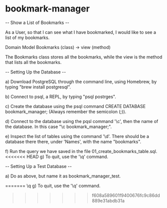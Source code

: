 # bookmark-manager

-- Show a List of Bookmarks --

As a User,
so that I can see what I have bookmarked,
I would like to see a list of my bookmarks.

Domain Model
Bookmarks (class) -> view (method)

The Bookmarks class stores all the bookmarks, while the view is the method that lists all the bookmarks.

-- Setting Up the Database --

a) Download PostgreSQL through the command line, using Homebrew, by typing "brew install postgresql".

b) Connect to psql, a REPL, by typing "psql postrges".

c) Create the database using the psql command CREATE DATABASE bookmark_manager; (Always remember the semicolon (;)).

d) Connect to the database using the pqsl command '\c', then the name of the database. In this case "\c bookmark_manager;".

e) Inspect the list of tables using the command '\d'. There should be a database there there, under 'Names', with the name "bookmarks".

f) Run the query we have saved in the file 01_create_bookmarks_table.sql.
<<<<<<< HEAD
g) To quit, use the '\q' command.


-- Setting Up a Test Database --

a) Do as above, but name it as bookmark_manager_test.

======= \q
g) To quit, use the '\q' command.
>>>>>>> f608a589601f9400676fc9c86dd889e31abdb31a
